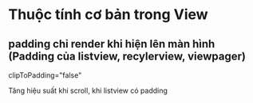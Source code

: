 # Thuộc tính cơ bản trong View

## padding chỉ render khi hiện lên màn hình (Padding của listview, recylerview, viewpager)

clipToPadding="false"

Tăng hiệu suất khi scroll, khi listview có padding

